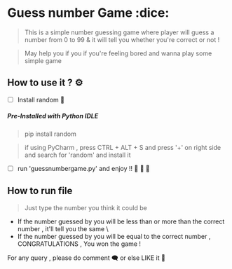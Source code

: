 # Guess number Game :dice: 

> This is a simple number guessing game where player will guess a number from 0 to 99 & it will tell you whether you're correct or not !

> May help you if you if you're feeling bored and wanna play some simple game

## How to use it ? :gear:

- [ ] Install random :slot_machine:
##### Pre-Installed with Python IDLE

> pip install random 

> if using PyCharm , press CTRL + ALT + S and press '+' on right side and search for 'random' and install it

- [ ] run 'guessnumbergame.py' and enjoy !!  :handshake: :man_dancing: :woman_dancing:

## How to run file

> Just type the number you think it could be
* If the number guessed by you will be less than or more than the correct number , it'll tell you the same \
* If the number guessed by you will be equal to the correct number , CONGRATULATIONS , You won the game !

For any query , please do comment :left_speech_bubble: or else LIKE it :black_heart:

